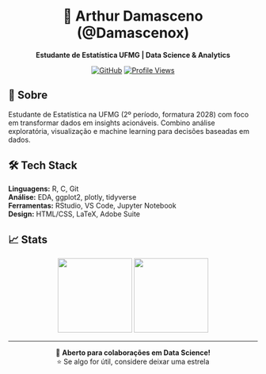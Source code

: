 <div align="center">

# 👋 Arthur Damasceno (@Damascenox)
**Estudante de Estatística UFMG | Data Science & Analytics**

[![GitHub](https://img.shields.io/badge/GitHub-Damascenox-blue?style=flat-square&logo=github)](https://github.com/Damascenox)
[![Profile Views](https://komarev.com/ghpvc/?username=Damascenox&style=flat-square&color=blue)](#)

</div>

## 🎯 Sobre
Estudante de Estatística na UFMG (2º período, formatura 2028) com foco em transformar dados em insights acionáveis. Combino análise exploratória, visualização e machine learning para decisões baseadas em dados.

## 🛠️ Tech Stack
**Linguagens:** R, C, Git  
**Análise:** EDA, ggplot2, plotly, tidyverse  
**Ferramentas:** RStudio, VS Code, Jupyter Notebook  
**Design:** HTML/CSS, LaTeX, Adobe Suite  

## 📈 Stats
<div align="center">
<img src="https://github-readme-stats.vercel.app/api?username=Damascenox&show_icons=true&theme=transparent&hide_border=true&count_private=true" height="150"/>
<img src="https://github-readme-stats.vercel.app/api/top-langs/?username=Damascenox&layout=compact&theme=transparent&hide_border=true" height="150"/>
</div>

---
<div align="center">

💬 **Aberto para colaborações em Data Science!**  
⭐ Se algo for útil, considere deixar uma estrela

</div>
